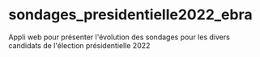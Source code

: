 # sondages_presidentielle2022_ebra
Appli web pour présenter l'évolution des sondages pour les divers candidats de l'élection présidentielle 2022

